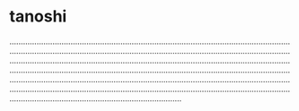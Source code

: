 # tanoshi

....................................................................................................................................................................................................................................................................................................................................................................................................................................................................................................................................................................................................................................................................................................................................................................................................................................................